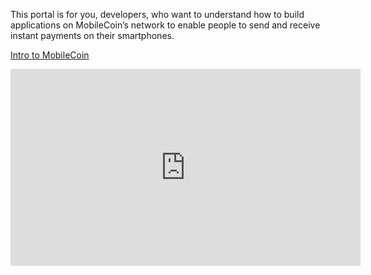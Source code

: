 This portal is for you, developers, who want to understand how to build applications on MobileCoin’s network to enable
people to send and receive instant payments on their smartphones.

[Intro to MobileCoin](https://www.youtube.com/watch?v=DAyojx67Stg)

<iframe width="560" height="315" src="https://www.youtube.com/embed/DAyojx67Stg" title="YouTube video player" frameborder="0" allow="accelerometer; autoplay; clipboard-write; encrypted-media; gyroscope; picture-in-picture" allowfullscreen></iframe>
